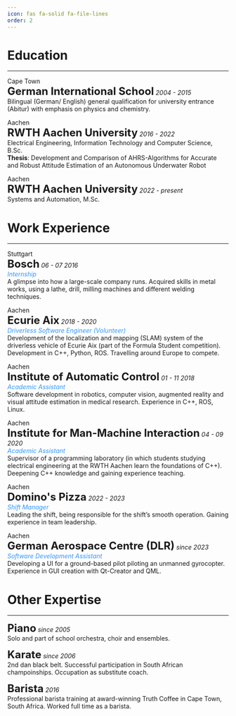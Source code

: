 ```yaml
---
icon: fas fa-solid fa-file-lines
order: 2
---
```

# <i class="fa-solid fa-graduation-cap"></i> Education 
---

<i class="fa-solid fa-location-dot"></i> Cape Town  
**<span style="font-size: x-large;">German International School</span>** 
*2004 - 2015*  
Bilingual (German/ English) general qualification for university entrance (Abitur) with emphasis on physics and chemistry.

<i class="fa-solid fa-location-dot"></i> Aachen  
**<span style="font-size: x-large;">RWTH Aachen University</span>** 
*2016 - 2022*  
Electrical Engineering, Information Technology and Computer Science, B.Sc.  
**Thesis**: Development and Comparison of AHRS-Algorithms for Accurate and Robust Attitude Estimation of an Autonomous Underwater Robot

<i class="fa-solid fa-location-dot"></i> Aachen  
**<span style="font-size: x-large;">RWTH Aachen University</span>** 
*2022 - present*  
Systems and Automation, M.Sc.

# <i class="fas fa-laptop"></i> Work Experience 
---

<i class="fa-solid fa-location-dot"></i> Stuttgart  
**<span style="font-size: x-large;">Bosch</span>** *06 - 07 2016*   
<span style="color:#3396FF;"> *Internship* </span>   
A glimpse into how a large-scale company runs. Acquired skills in metal works, using a lathe,
drill, milling machines and different welding techniques.

<i class="fa-solid fa-location-dot"></i> Aachen   
<a href="{% post_url 24-02-26-ecurie %}" style="text-decoration: none; color: inherit;">**<span style="font-size: x-large;">Ecurie Aix</span>**</a> *2018 - 2020*    
<span style="color:#3396FF;">*Driverless Software Engineer (Volunteer)*</span>  
Development of the localization and mapping (SLAM) system of the driverless vehicle of
Ecurie Aix (part of the Formula Student competition). Development in C++, Python, ROS.
Travelling around Europe to compete.     

<i class="fa-solid fa-location-dot"></i> Aachen   
**<span style="font-size: x-large;">Institute of Automatic Control</span>**  *01 - 11 2018*  
<span style="color:#3396FF;"> *Academic Assistant* </span>  
Software development in robotics, computer vision, augmented reality and visual attitude
estimation in medical research. Experience in C++, ROS, Linux.

<i class="fa-solid fa-location-dot"></i> Aachen   
**<span style="font-size: x-large;">Institute for Man-Machine Interaction</span>** *04 - 09 2020*  
<span style="color:#3396FF;"> *Academic Assistant* </span>  
Supervisor of a programming laboratory (in which students studying electrical engineering
at the RWTH Aachen learn the foundations of C++). Deepening C++ knowledge and gaining
experience teaching.

<i class="fa-solid fa-location-dot"></i> Aachen   
**<span style="font-size: x-large;">Domino's Pizza</span>**  *2022 - 2023*     
<span style="color:#3396FF;"> *Shift Manager* </span>   
Leading the shift, being responsible for the shift’s smooth operation. Gaining experience in
team leadership.

<i class="fa-solid fa-location-dot"></i> Aachen  
**<span style="font-size: x-large;">German Aerospace Centre (DLR)</span>**  *since 2023*   
<span style="color:#3396FF;"> *Software Development Assistant* </span>  
Developing a UI for a ground-based pilot piloting an unmanned gyrocopter. Experience in
GUI creation with Qt-Creator and QML.

# <i class="fa-solid fa-icons"></i> Other Expertise 
---

**<span style="font-size: x-large;">Piano</span>**  *since 2005*  
Solo and part of school orchestra, choir and ensembles.

**<span style="font-size: x-large;">Karate</span>**  *since 2006*  
2nd dan black belt. Successful participation in South African champoinships. Occupation as substitute coach.

**<span style="font-size: x-large;">Barista</span>**    *2016*  
Professional barista training at award-winning Truth Coffee in Cape Town, South Africa.
Worked full time as a barista.
